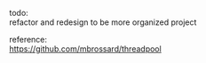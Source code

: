 todo:  
refactor and redesign to be more organized project

reference:    
https://github.com/mbrossard/threadpool
